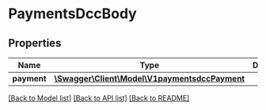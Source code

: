 # PaymentsDccBody

## Properties
Name | Type | Description | Notes
------------ | ------------- | ------------- | -------------
**payment** | [**\Swagger\Client\Model\V1paymentsdccPayment**](V1paymentsdccPayment.md) |  | [optional] 

[[Back to Model list]](../../README.md#documentation-for-models) [[Back to API list]](../../README.md#documentation-for-api-endpoints) [[Back to README]](../../README.md)

